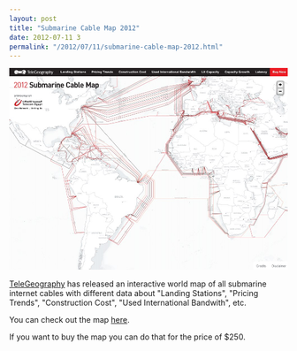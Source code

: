 ```yaml
---
layout: post
title: "Submarine Cable Map 2012"
date: 2012-07-11 3
permalink: "/2012/07/11/submarine-cable-map-2012.html"
---
```


![Submarine Cable Map 2012](/images/posts/submarine-cable-map-2012.jpg)

[TeleGeography](http://www.telegeography.com/) has released an interactive world map of all submarine internet cables with different data about
"Landing Stations", "Pricing Trends", "Construction Cost", "Used International Bandwith", etc.

You can check out the map [here](http://submarine-cable-map-2012.telegeography.com/).

If you want to buy the map you can do that for the price of $250.
